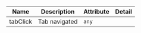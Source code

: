 | Name                                                                                                 | Description   | Attribute | Detail |
| ---------------------------------------------------------------------------------------------------- | ------------- | --------- | ------ |
| <div className="Api__Table"> <div>tabClick</div> <div className="Api__Table Docs__Tags"></div></div> | Tab navigated | `any`     |
